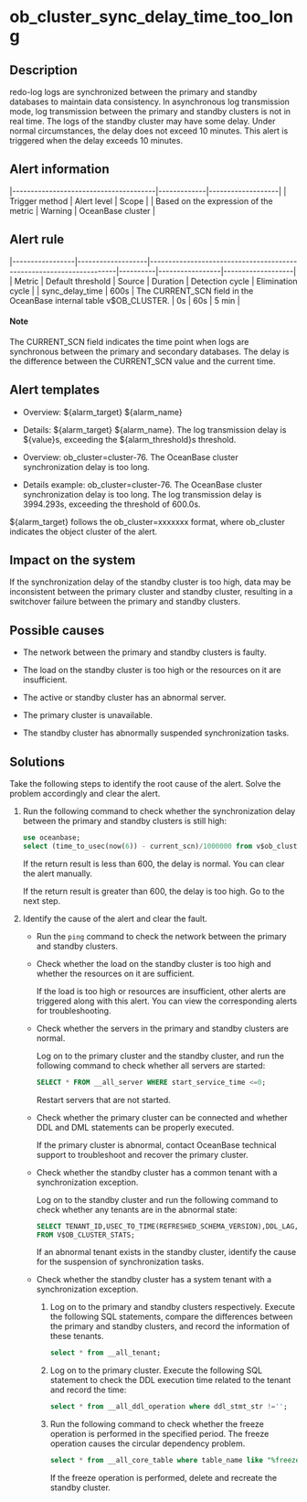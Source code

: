 ob_cluster_sync_delay_time_too_long 
========================================================



Description 
--------------------------------

redo-log logs are synchronized between the primary and standby databases to maintain data consistency. In asynchronous log transmission mode, log transmission between the primary and standby clusters is not in real time. The logs of the standby cluster may have some delay. Under normal circumstances, the delay does not exceed 10 minutes. This alert is triggered when the delay exceeds 10 minutes.

Alert information 
--------------------------------------



|---------------------------------------|-------------|-------------------|
| Trigger method                        | Alert level | Scope             |
| Based on the expression of the metric | Warning     | OceanBase cluster |



Alert rule 
-------------------------------



|-----------------|-------------------|---------------------------------------------------------------------|----------|-----------------|-------------------|
| Metric          | Default threshold | Source                                                              | Duration | Detection cycle | Elimination cycle |
| sync_delay_time | 600s              | The CURRENT_SCN field in the OceanBase internal table v$OB_CLUSTER. | 0s       | 60s             | 5 min             |


  <main id="notice" type='explain'>
    <h4>Note</h4>
    <p>The CURRENT_SCN field indicates the time point when logs are synchronous between the primary and secondary databases. The delay is the difference between the CURRENT_SCN value and the current time.</p>
  </main>

Alert templates 
------------------------------------

* Overview: \${alarm_target} ${alarm_name}

  

* Details: \${alarm_target} \${alarm_name}. The log transmission delay is \${value}s, exceeding the ${alarm_threshold}s threshold.

  

* Overview: ob_cluster=cluster-76. The OceanBase cluster synchronization delay is too long.

  

* Details example: ob_cluster=cluster-76. The OceanBase cluster synchronization delay is too long. The log transmission delay is 3994.293s, exceeding the threshold of 600.0s.

  




${alarm_target} follows the ob_cluster=xxxxxxx format, where ob_cluster indicates the object cluster of the alert.

Impact on the system 
-----------------------------------------

If the synchronization delay of the standby cluster is too high, data may be inconsistent between the primary cluster and standby cluster, resulting in a switchover failure between the primary and standby clusters.

Possible causes 
------------------------------------

* The network between the primary and standby clusters is faulty.

  

* The load on the standby cluster is too high or the resources on it are insufficient.

  

* The active or standby cluster has an abnormal server.

  

* The primary cluster is unavailable.

  

* The standby cluster has abnormally suspended synchronization tasks.

  




Solutions 
------------------------------

Take the following steps to identify the root cause of the alert. Solve the problem accordingly and clear the alert. 

1. Run the following command to check whether the synchronization delay between the primary and standby clusters is still high: 

   ```sql
   use oceanbase;
   select (time_to_usec(now(6)) - current_scn)/1000000 from v$ob_cluster;
   ```

   

   If the return result is less than 600, the delay is normal. You can clear the alert manually. 

   If the return result is greater than 600, the delay is too high. Go to the next step.
   

2. Identify the cause of the alert and clear the fault. 

   * Run the `ping` command to check the network between the primary and standby clusters.

     
   
   * Check whether the load on the standby cluster is too high and whether the resources on it are sufficient. 

     If the load is too high or resources are insufficient, other alerts are triggered along with this alert. You can view the corresponding alerts for troubleshooting.
     
   
   * Check whether the servers in the primary and standby clusters are normal. 

     Log on to the primary cluster and the standby cluster, and run the following command to check whether all servers are started: 

     ```sql
     SELECT * FROM __all_server WHERE start_service_time <=0;
     ```

     

     Restart servers that are not started.
     
   
   * Check whether the primary cluster can be connected and whether DDL and DML statements can be properly executed. 

     If the primary cluster is abnormal, contact OceanBase technical support to troubleshoot and recover the primary cluster.
     
   
   * Check whether the standby cluster has a common tenant with a synchronization exception. 

     Log on to the standby cluster and run the following command to check whether any tenants are in the abnormal state: 

     ```sql
     SELECT TENANT_ID,USEC_TO_TIME(REFRESHED_SCHEMA_VERSION),DDL_LAG,USEC_TO_TIME(MIN_SYS_TABLE_SCN),USEC_TO_TIME(MIN_USER_TABLE_SCN) 
     FROM V$OB_CLUSTER_STATS;
     ```

     

     If an abnormal tenant exists in the standby cluster, identify the cause for the suspension of synchronization tasks.
     
   
   * Check whether the standby cluster has a system tenant with a synchronization exception. 

     1. Log on to the primary and standby clusters respectively. Execute the following SQL statements, compare the differences between the primary and standby clusters, and record the information of these tenants. 

        ```sql
        select * from __all_tenant;
        ```

        
     
     2. Log on to the primary cluster. Execute the following SQL statement to check the DDL execution time related to the tenant and record the time: 

        ```sql
        select * from __all_ddl_operation where ddl_stmt_str !='';
        ```

        
     
     3. Run the following command to check whether the freeze operation is performed in the specified period. The freeze operation causes the circular dependency problem. 

        ```sql
        select * from __all_core_table where table_name like "%freeze%"
        ```

        

        If the freeze operation is performed, delete and recreate the standby cluster.
        
     

     
   

   






